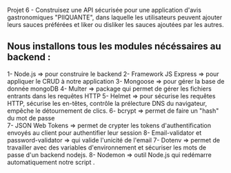 Projet 6 - Construisez une API sécurisée pour une application d'avis gastronomiques "PIIQUANTE", dans laquelle les utilisateurs peuvent ajouter leurs sauces préférées et liker ou disliker les sauces ajoutées par les autres.

 Nous installons tous les modules nécéssaires au backend  :
 -------------------------------------------------------
 1- Node.js => pour construire le backend 
 2- Framework JS Express => pour appliquer le CRUD à notre application
 3- Mongoose => pour gérer la base de donnée mongoDB
 4- Multer => package qui permet de gérer les fichiers entrants dans les requêtes HTTP
 5- Helmet => pour sécurise les requêtes HTTP, sécurise les en-têtes, contrôle la prélecture DNS
    du navigateur, empêche le détournement de clics.
 6- bcrypt => permet de faire un "hash" du mot de passe  
 7- JSON Web Tokens =>  permet de crypter les tokens d'authentification envoyés au client pour 
    authentifier leur session
 8- Email-validator et password-validator => qui valide l'unicité de l'email
 7- Dotenv => permet de travailler avec des variables d'environnement et sécuriser les mots de passe d'un backend
    nodejs.
 8- Nodemon => outil Node.js qui redémarre automatiquement notre script . 
